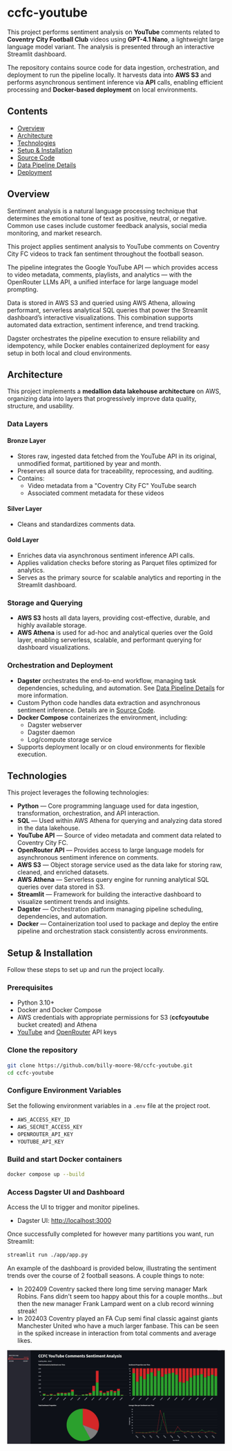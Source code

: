 # ccfc-youtube

This project performs sentiment analysis on **YouTube** comments related to **Coventry City Football Club** videos using **GPT-4.1 Nano**, a lightweight large language model variant. The analysis is presented through an interactive Streamlit dashboard.

The repository contains source code for data ingestion, orchestration, and deployment to run the pipeline locally. It harvests data into **AWS S3** and performs asynchronous sentiment inference via **API** calls, enabling efficient processing and **Docker-based deployment** on local environments.

## Contents

- [Overview](#overview)
- [Architecture](#architecture)
- [Technologies](#technologies)
- [Setup & Installation](#setup--installation)
- [Source Code](docs/source_code.md)
- [Data Pipeline Details](docs/data_pipeline_details.md)
- [Deployment](docs/deployment_details.md)

## Overview

Sentiment analysis is a natural language processing technique that determines the emotional tone of text as positive, neutral, or negative. Common use cases include customer feedback analysis, social media monitoring, and market research.

This project applies sentiment analysis to YouTube comments on Coventry City FC videos to track fan sentiment throughout the football season.

The pipeline integrates the Google YouTube API — which provides access to video metadata, comments, playlists, and analytics — with the OpenRouter LLMs API, a unified interface for large language model prompting.

Data is stored in AWS S3 and queried using AWS Athena, allowing performant, serverless analytical SQL queries that power the Streamlit dashboard’s interactive visualizations. This combination supports automated data extraction, sentiment inference, and trend tracking.

Dagster orchestrates the pipeline execution to ensure reliability and idempotency, while Docker enables containerized deployment for easy setup in both local and cloud environments.

## Architecture

This project implements a **medallion data lakehouse architecture** on AWS, organizing data into layers that progressively improve data quality, structure, and usability.

### Data Layers

#### Bronze Layer
- Stores raw, ingested data fetched from the YouTube API in its original, unmodified format, partitioned by year and month.
- Preserves all source data for traceability, reprocessing, and auditing.
- Contains:
  - Video metadata from a "Coventry City FC" YouTube search
  - Associated comment metadata for these videos

#### Silver Layer
- Cleans and standardizes comments data.

#### Gold Layer
- Enriches data via asynchronous sentiment inference API calls.
- Applies validation checks before storing as Parquet files optimized for analytics.
- Serves as the primary source for scalable analytics and reporting in the Streamlit dashboard.

### Storage and Querying
- **AWS S3** hosts all data layers, providing cost-effective, durable, and highly available storage.
- **AWS Athena** is used for ad-hoc and analytical queries over the Gold layer, enabling serverless, scalable, and performant querying for dashboard visualizations.

### Orchestration and Deployment
- **Dagster** orchestrates the end-to-end workflow, managing task dependencies, scheduling, and automation. See [Data Pipeline Details](docs/data_pipeline_details.md) for more information.
- Custom Python code handles data extraction and asynchronous sentiment inference. Details are in [Source Code](docs/source_code.md).
- **Docker Compose** containerizes the environment, including:
  - Dagster webserver
  - Dagster daemon
  - Log/compute storage service
- Supports deployment locally or on cloud environments for flexible execution.

## Technologies

This project leverages the following technologies:

- **Python** — Core programming language used for data ingestion, transformation, orchestration, and API interaction.  
- **SQL** — Used within AWS Athena for querying and analyzing data stored in the data lakehouse.  
- **YouTube API** — Source of video metadata and comment data related to Coventry City FC.  
- **OpenRouter API** — Provides access to large language models for asynchronous sentiment inference on comments.  
- **AWS S3** — Object storage service used as the data lake for storing raw, cleaned, and enriched datasets.  
- **AWS Athena** — Serverless query engine for running analytical SQL queries over data stored in S3.  
- **Streamlit** — Framework for building the interactive dashboard to visualize sentiment trends and insights.  
- **Dagster** — Orchestration platform managing pipeline scheduling, dependencies, and automation.  
- **Docker** — Containerization tool used to package and deploy the entire pipeline and orchestration stack consistently across environments.

## Setup & Installation

Follow these steps to set up and run the project locally.

### Prerequisites
- Python 3.10+
- Docker and Docker Compose
- AWS credentials with appropriate permissions for S3 (**ccfcyoutube** bucket created) and Athena
- [YouTube](https://developers.google.com/youtube/v3) and [OpenRouter](https://openrouter.ai/) API keys

### Clone the repository

```bash
git clone https://github.com/billy-moore-98/ccfc-youtube.git
cd ccfc-youtube
```

### Configure Environment Variables

Set the following environment variables in a ```.env``` file at the project root.

- ```AWS_ACCESS_KEY_ID```
- ```AWS_SECRET_ACCESS_KEY```
- ```OPENROUTER_API_KEY```
- ```YOUTUBE_API_KEY```

### Build and start Docker containers

```bash
docker compose up --build
```

### Access Dagster UI and Dashboard

Access the UI to trigger and monitor pipelines.

- Dagster UI: [http://localhost:3000](http://localhost:3000)

Once successfully completed for however many partitions you want, run Streamlit:

```bash
streamlit run ./app/app.py
```

An example of the dashboard is provided below, illustrating the sentiment trends over the course of 2 football seasons. A couple things to note:

- In 202409 Coventry sacked there long time serving manager Mark Robins. Fans didn't seem too happy about this for a couple months...but then the new manager Frank Lampard went on a club record winning streak!
- In 202403 Coventry played an FA Cup semi final classic against giants Manchester United who have a much larger fanbase. This can be seen in the spiked increase in interaction from total comments and average likes.

![Dashboard analysis](docs/img/dashboard.jpg)